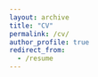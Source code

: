 ```yaml
---
layout: archive
title: "CV"
permalink: /cv/
author_profile: true
redirect_from:
  - /resume
---
```



<object data="{{ site.url }}{{ site.baseurl }}/files/cv.pdf" width="1000" height="1000" type="application/pdf"></object>
